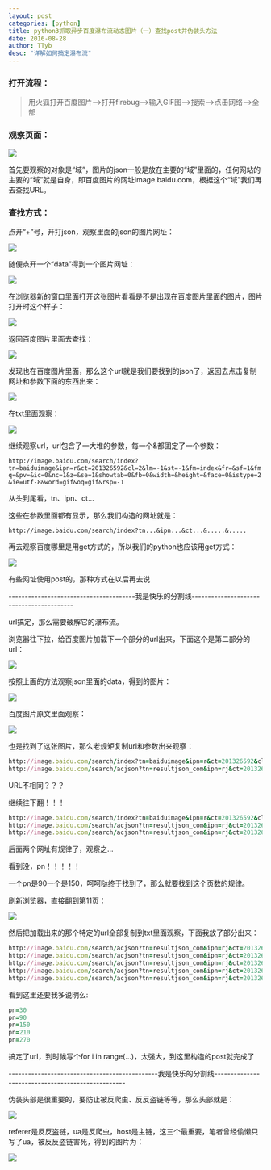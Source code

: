 ```yaml
---
layout: post
categories: [python]
title: python3抓取异步百度瀑布流动态图片（一）查找post并伪装头方法
date: 2016-08-28
author: TTyb
desc: "详解如何搞定瀑布流"
---
```


### 打开流程：

> 用火狐打开百度图片-->打开firebug-->输入GIF图-->搜索-->点击网络-->全部

### 观察页面：

<p style="text-align:center"><img src="/static/postimage/python/bdfalls1/996148-20160828133137348-1063839688.png" class="img-responsive" style="display: block; margin-right: auto; margin-left: auto;"></p>

首先要观察的对象是“域”，图片的json一般是放在主要的“域”里面的，任何网站的主要的“域”就是自身，即百度图片的网址image.baidu.com，根据这个“域”我们再去查找URL。

### 查找方式：

点开“+”号，开打json，观察里面的json的图片网址：

<p style="text-align:center"><img src="/static/postimage/python/bdfalls1/996148-20160828133629103-1773609002.png" class="img-responsive" style="display: block; margin-right: auto; margin-left: auto;"></p>

随便点开一个“data”得到一个图片网址：

<p style="text-align:center"><img src="/static/postimage/python/bdfalls1/996148-20160828133723716-243836684.png" class="img-responsive" style="display: block; margin-right: auto; margin-left: auto;"></p>

在浏览器新的窗口里面打开这张图片看看是不是出现在百度图片里面的图片，图片打开时这个样子：

<p style="text-align:center"><img src="/static/postimage/python/bdfalls1/996148-20160828133837503-1507196412.png" class="img-responsive" style="display: block; margin-right: auto; margin-left: auto;"></p>

返回百度图片里面去查找：

<p style="text-align:center"><img src="/static/postimage/python/bdfalls1/996148-20160828133937913-1877616097.png" class="img-responsive" style="display: block; margin-right: auto; margin-left: auto;"></p>

发现也在百度图片里面，那么这个url就是我们要找到的json了，返回去点击复制网址和参数下面的东西出来：

<p style="text-align:center"><img src="/static/postimage/python/bdfalls1/996148-20160828134416370-945334025.png" class="img-responsive" style="display: block; margin-right: auto; margin-left: auto;"></p>

在txt里面观察：

<p style="text-align:center"><img src="/static/postimage/python/bdfalls1/996148-20160828134639865-1832769055.png" class="img-responsive" style="display: block; margin-right: auto; margin-left: auto;"></p>

继续观察url，url包含了一大堆的参数，每一个&都固定了一个参数：

`http://image.baidu.com/search/index?tn=baiduimage&ipn=r&ct=201326592&cl=2&lm=-1&st=-1&fm=index&fr=&sf=1&fmq=&pv=&ic=0&nc=1&z=&se=1&showtab=0&fb=0&width=&height=&face=0&istype=2&ie=utf-8&word=gif&oq=gif&rsp=-1`

从头到尾看，tn、ipn、ct...

这些在参数里面都有显示，那么我们构造的网址就是：

`http://image.baidu.com/search/index?tn...&ipn...&ct...&.....&.....`

再去观察百度哪里是用get方式的，所以我们的python也应该用get方式：

<p style="text-align:center"><img src="/static/postimage/python/bdfalls1/996148-20160828135040194-1334134279.png" class="img-responsive" style="display: block; margin-right: auto; margin-left: auto;"></p>

有些网址使用post的，那种方式在以后再去说

---------------------------------------我是快乐的分割线-----------------------------------------

url搞定，那么需要破解它的瀑布流。

浏览器往下拉，给百度图片加载下一个部分的url出来，下面这个是第二部分的url：

<p style="text-align:center"><img src="/static/postimage/python/bdfalls1/996148-20160828135246250-2021878949.png" class="img-responsive" style="display: block; margin-right: auto; margin-left: auto;"></p>

按照上面的方法观察json里面的data，得到的图片：

<p style="text-align:center"><img src="/static/postimage/python/bdfalls1/996148-20160828135414506-1552402189.png" class="img-responsive" style="display: block; margin-right: auto; margin-left: auto;"></p>

百度图片原文里面观察：

<p style="text-align:center"><img src="/static/postimage/python/bdfalls1/996148-20160828135515526-2041240265.png" class="img-responsive" style="display: block; margin-right: auto; margin-left: auto;"></p>

也是找到了这张图片，那么老规矩复制url和参数出来观察：

~~~ruby
http://image.baidu.com/search/index?tn=baiduimage&ipn=r&ct=201326592&cl=2&lm=-1&st=-1&fm=index&fr=&sf=1&fmq=&pv=&ic=0&nc=1&z=&se=1&showtab=0&fb=0&width=&height=&face=0&istype=2&ie=utf-8&word=gif&oq=gif&rsp=-1
http://image.baidu.com/search/acjson?tn=resultjson_com&ipn=rj&ct=201326592&is=&fp=result&queryWord=gif&cl=2&lm=-1&ie=utf-8&oe=utf-8&adpicid=&st=-1&z=&ic=0&word=gif&s=&se=&tab=&width=&height=&face=0&istype=2&qc=&nc=1&fr=&pn=90&rn=30&gsm=5a&1472362006630=1472361986418
~~~

URL不相同？？？

继续往下翻！！！

~~~ruby
http://image.baidu.com/search/index?tn=baiduimage&ipn=r&ct=201326592&cl=2&lm=-1&st=-1&fm=index&fr=&sf=1&fmq=&pv=&ic=0&nc=1&z=&se=1&showtab=0&fb=0&width=&height=&face=0&istype=2&ie=utf-8&word=gif&oq=gif&rsp=-1
http://image.baidu.com/search/acjson?tn=resultjson_com&ipn=rj&ct=201326592&is=&fp=result&queryWord=gif&cl=2&lm=-1&ie=utf-8&oe=utf-8&adpicid=&st=-1&z=&ic=0&word=gif&s=&se=&tab=&width=&height=&face=0&istype=2&qc=&nc=1&fr=&pn=90&rn=30&gsm=5a&1472362006630=1472361986418
http://image.baidu.com/search/acjson?tn=resultjson_com&ipn=rj&ct=201326592&is=&fp=result&queryWord=gif&cl=2&lm=-1&ie=utf-8&oe=utf-8&adpicid=&st=-1&z=&ic=0&word=gif&s=&se=&tab=&width=&height=&face=0&istype=2&qc=&nc=1&fr=&pn=150&rn=30&gsm=96&1472363883056=
~~~

后面两个网址有规律了，观察之...

看到没，pn！！！！！

一个pn是90一个是150，呵呵哒终于找到了，那么就要找到这个页数的规律。

刷新浏览器，直接翻到第11页：

<p style="text-align:center"><img src="/static/postimage/python/bdfalls1/996148-20160828140232588-1882515943.png" class="img-responsive" style="display: block; margin-right: auto; margin-left: auto;"></p>

然后把加载出来的那个特定的url全部复制到txt里面观察，下面我放了部分出来：

~~~ruby
http://image.baidu.com/search/acjson?tn=resultjson_com&ipn=rj&ct=201326592&is=&fp=result&queryWord=gif&cl=2&lm=-1&ie=utf-8&oe=utf-8&adpicid=&st=-1&z=&ic=0&word=gif&s=&se=&tab=&width=&height=&face=0&istype=2&qc=&nc=1&fr=&pn=30&rn=30&gsm=1e&1472364207674=
http://image.baidu.com/search/acjson?tn=resultjson_com&ipn=rj&ct=201326592&is=&fp=result&queryWord=gif&cl=2&lm=-1&ie=utf-8&oe=utf-8&adpicid=&st=-1&z=&ic=0&word=gif&s=&se=&tab=&width=&height=&face=0&istype=2&qc=&nc=1&fr=&pn=90&rn=30&gsm=5a&1472364212829=
http://image.baidu.com/search/acjson?tn=resultjson_com&ipn=rj&ct=201326592&is=&fp=result&queryWord=gif&cl=2&lm=-1&ie=utf-8&oe=utf-8&adpicid=&st=-1&z=&ic=0&word=gif&s=&se=&tab=&width=&height=&face=0&istype=2&qc=&nc=1&fr=&pn=150&rn=30&gsm=96&1472364217002=
http://image.baidu.com/search/acjson?tn=resultjson_com&ipn=rj&ct=201326592&is=&fp=result&queryWord=gif&cl=2&lm=-1&ie=utf-8&oe=utf-8&adpicid=&st=-1&z=&ic=0&word=gif&s=&se=&tab=&width=&height=&face=0&istype=2&qc=&nc=1&fr=&pn=210&rn=30&gsm=d2&1472364220585=
http://image.baidu.com/search/acjson?tn=resultjson_com&ipn=rj&ct=201326592&is=&fp=result&queryWord=gif&cl=2&lm=-1&ie=utf-8&oe=utf-8&adpicid=&st=-1&z=&ic=0&word=gif&s=&se=&tab=&width=&height=&face=0&istype=2&qc=&nc=1&fr=&pn=270&rn=30&gsm=10e&1472364223842=
~~~

看到这里还要我多说明么:

~~~ruby
pn=30
pn=90
pn=150
pn=210
pn=270
~~~

搞定了url，到时候写个for i in range(...)，太强大，到这里构造的post就完成了

----------------------------------------------我是快乐的分割线--------------------------------------------------

伪装头部是很重要的，要防止被反爬虫、反反盗链等等，那么头部就是：

<p style="text-align:center"><img src="/static/postimage/python/bdfalls1/996148-20160828141224161-1346248421.png" class="img-responsive" style="display: block; margin-right: auto; margin-left: auto;"></p>

referer是反反盗链，ua是反爬虫，host是主链，这三个最重要，笔者曾经偷懒只写了ua，被反反盗链害死，得到的图片为：

<p style="text-align:center"><img src="/static/postimage/python/bdfalls1/996148-20160828141619303-1293285666.png" class="img-responsive" style="display: block; margin-right: auto; margin-left: auto;"></p>